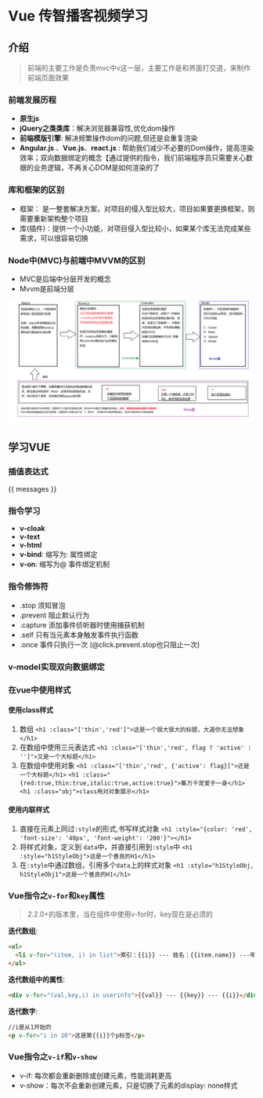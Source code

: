 # Vue 传智播客视频学习

## 介绍

> 前端的主要工作是负责mvc中v这一层，主要工作是和界面打交道，来制作前端页面效果

### 前端发展历程

- **原生js**
- **jQuery之类类库**：解决浏览器兼容性,优化dom操作
- **前端模版引擎**: 解决频繁操作dom的问题,但还是会重复渲染
- **Angular.js** 、**Vue.js**、**react.js** : 帮助我们减少不必要的Dom操作，提高渲染效率；双向数据绑定的概念【通过提供的指令，我们前端程序员只需要关心数据的业务逻辑，不再关心DOM是如何渲染的了

### 库和框架的区别

- 框架： 是一整套解决方案，对项目的侵入型比较大，项目如果要更换框架，则需要重新架构整个项目
- 库(插件)：提供一个小功能，对项目侵入型比较小，如果某个库无法完成某些需求，可以很容易切换 

### Node中(MVC)与前端中MVVM的区别

- MVC是后端中分层开发的概念
- Mvvm是前端分层

![img](Assets/mvc&mvvm.png)

## 学习VUE

### 插值表达式

{{ messages }}

### 指令学习

- **v-cloak**
- **v-text**
- **v-html**
- **v-bind**: 缩写为: 属性绑定
- **v-on**: 缩写为@ 事件绑定机制

### 指令修饰符

- .stop 须知冒泡
- .prevent 阻止默认行为
- .capture 添加事件侦听器时使用捕获机制
- .self 只有当元素本身触发事件执行函数
- .once 事件只执行一次 (@click.prevent.stop也只阻止一次)

### v-model实现双向数据绑定

### 在vue中使用样式

#### 使用class样式

1. 数组
 `<h1 :class="['thin','red']">这是一个很大很大的标题，大道你无法想象</h1>`
2. 在数组中使用三元表达式
 `<h1 :class="['thin','red', flag ? 'active' : '']">又是一个大标题</h1>`
3. 在数组中使用对象
 `<h1 :class="['thin','red', {'active': flag}]">还是一个大标题</h1>`
 `<h1 :class="{red:true,thin:true,italic:true,active:true}">集万千宠爱于一身</h1>`
 `<h1 :class="obj">class用对对象展示</h1>`

#### 使用内联样式

1. 直接在元素上同过`:style`的形式,书写样式对象
  `<h1 :style="{color: 'red', 'font-size': '40px', 'font-weight': '200'}"></h1>`
2. 将样式对象，定义到 `data`中，并直接引用到`:style`中
  `<h1 :style="h1StyleObj">这是一个善良的H1</h1>`
3. 在`:style`中通过数组，引用多个`data`上的样式对象
  `<h1 :style="h1StyleObj, h1StyleObj1">这是一个善良的H1</h1>`

### Vue指令之`v-for`和`key`属性

> 2.2.0+的版本里，当在组件中使用v-for时，key现在是必须的 

**迭代数组**:

```html
<ul>
  <li v-for="(item, i) in list">索引：{{i}} --- 姓名：{{item.name}} ---年龄：{{item.age}}</li>
</ul>
```

**迭代数组中的属性**:

```html
<div v-for="(val,key,i) in userinfo">{{val}} --- {{key}} --- {{i}}</div>
```

**迭代数字**:

```html
//i是从1开始的
<p v-for="i in 10">这是第{{i}}个p标签</p>
```

### Vue指令之`v-if`和`v-show`

- v-if: 每次都会重新删除或创建元素，性能消耗更高
- v-show：每次不会重新创建元素，只是切换了元素的display: none样式